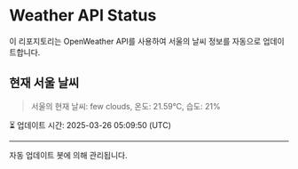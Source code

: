 
# Weather API Status

이 리포지토리는 OpenWeather API를 사용하여 서울의 날씨 정보를 자동으로 업데이트합니다.

## 현재 서울 날씨
> 서울의 현재 날씨: few clouds, 온도: 21.59°C, 습도: 21%

⏳ 업데이트 시간: 2025-03-26 05:09:50 (UTC)

---
자동 업데이트 봇에 의해 관리됩니다.
